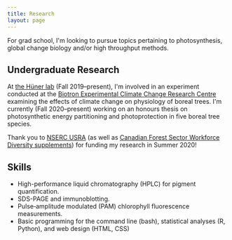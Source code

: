 ```yaml
---
title: Research
layout: page
---
```


For grad school, I'm looking to pursue topics pertaining to photosynthesis, global change biology and/or high throughput methods.

## Undergraduate Research

At [the Hüner lab][huner] (Fall 2019–present), I'm involved in an experiment conducted at the [Biotron Experimental Climate Change Research Centre][biotron] examining the effects of climate change on physiology of boreal trees. I'm currently (Fall 2020–present) working on an honours thesis on photosynthetic energy partitioning and photoprotection in five boreal tree species.

Thank you to [NSERC USRA][usra] (as well as [Canadian Forest Sector Workforce Diversity supplements][cfs-supp]) for funding my research in Summer 2020!

[huner]: https://www.uwo.ca/biology/directory/faculty/huner.html
[biotron]: https://www.uwo.ca/sci/research/biotron/
[usra]: https://www.nserc-crsng.gc.ca/students-etudiants/ug-pc/usra-brpc_eng.asp
[cfs-supp]: https://www.nserc-crsng.gc.ca/Students-Etudiants/UG-PC/Forest-Forest_eng.asp

## Skills

- High-performance liquid chromatography (HPLC) for pigment quantification.
- SDS-PAGE and immunoblotting.
- Pulse‐amplitude modulated (PAM) chlorophyll fluorescence measurements.
- Basic programming for the command line (bash), statistical analyses (R, Python), and web design (HTML, CSS)
